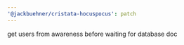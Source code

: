 ```yaml
---
'@jackbuehner/cristata-hocuspocus': patch
---
```


get users from awareness before waiting for database doc
